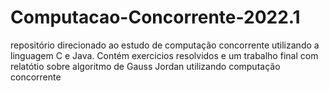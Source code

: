 # Computacao-Concorrente-2022.1
repositório direcionado ao estudo de computação concorrente utilizando a linguagem C e Java.
Contém exercicios resolvidos e um trabalho final com relatótio sobre algoritmo de Gauss Jordan utilizando computação concorrente
